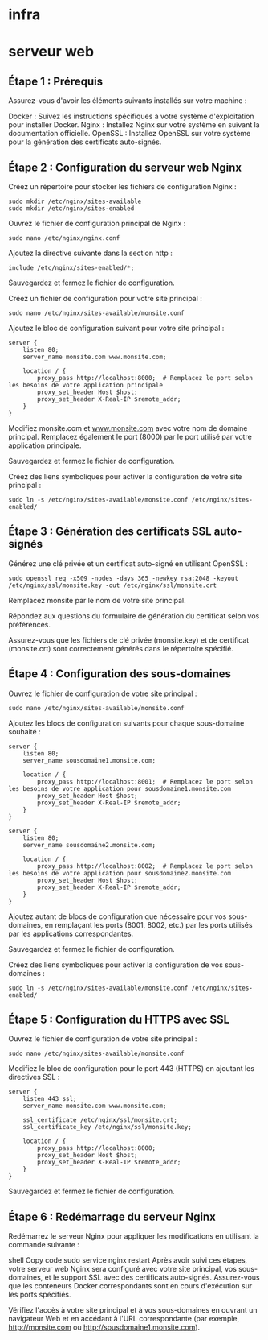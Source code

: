 # infra

# serveur web

## Étape 1 : Prérequis
Assurez-vous d'avoir les éléments suivants installés sur votre machine :

Docker : Suivez les instructions spécifiques à votre système d'exploitation pour installer Docker.
Nginx : Installez Nginx sur votre système en suivant la documentation officielle.
OpenSSL : Installez OpenSSL sur votre système pour la génération des certificats auto-signés.

## Étape 2 : Configuration du serveur web Nginx

Créez un répertoire pour stocker les fichiers de configuration Nginx :

```
sudo mkdir /etc/nginx/sites-available
sudo mkdir /etc/nginx/sites-enabled
```
Ouvrez le fichier de configuration principal de Nginx :

```
sudo nano /etc/nginx/nginx.conf
```
Ajoutez la directive suivante dans la section http :

```
include /etc/nginx/sites-enabled/*;
```
Sauvegardez et fermez le fichier de configuration.

Créez un fichier de configuration pour votre site principal :

```
sudo nano /etc/nginx/sites-available/monsite.conf
```
Ajoutez le bloc de configuration suivant pour votre site principal :

```
server {
    listen 80;
    server_name monsite.com www.monsite.com;

    location / {
        proxy_pass http://localhost:8000;  # Remplacez le port selon les besoins de votre application principale
        proxy_set_header Host $host;
        proxy_set_header X-Real-IP $remote_addr;
    }
}
```
Modifiez monsite.com et www.monsite.com avec votre nom de domaine principal. Remplacez également le port (8000) par le port utilisé par votre application principale.

Sauvegardez et fermez le fichier de configuration.

Créez des liens symboliques pour activer la configuration de votre site principal :

```
sudo ln -s /etc/nginx/sites-available/monsite.conf /etc/nginx/sites-enabled/
```
## Étape 3 : Génération des certificats SSL auto-signés

Générez une clé privée et un certificat auto-signé en utilisant OpenSSL :

```
sudo openssl req -x509 -nodes -days 365 -newkey rsa:2048 -keyout /etc/nginx/ssl/monsite.key -out /etc/nginx/ssl/monsite.crt
```
Remplacez monsite par le nom de votre site principal.

Répondez aux questions du formulaire de génération du certificat selon vos préférences.

Assurez-vous que les fichiers de clé privée (monsite.key) et de certificat (monsite.crt) sont correctement générés dans le répertoire spécifié.

## Étape 4 : Configuration des sous-domaines

Ouvrez le fichier de configuration de votre site principal :

```
sudo nano /etc/nginx/sites-available/monsite.conf
```
Ajoutez les blocs de configuration suivants pour chaque sous-domaine souhaité :

```
server {
    listen 80;
    server_name sousdomaine1.monsite.com;

    location / {
        proxy_pass http://localhost:8001;  # Remplacez le port selon les besoins de votre application pour sousdomaine1.monsite.com
        proxy_set_header Host $host;
        proxy_set_header X-Real-IP $remote_addr;
    }
}

server {
    listen 80;
    server_name sousdomaine2.monsite.com;

    location / {
        proxy_pass http://localhost:8002;  # Remplacez le port selon les besoins de votre application pour sousdomaine2.monsite.com
        proxy_set_header Host $host;
        proxy_set_header X-Real-IP $remote_addr;
    }
}
```
Ajoutez autant de blocs de configuration que nécessaire pour vos sous-domaines, en remplaçant les ports (8001, 8002, etc.) par les ports utilisés par les applications correspondantes.

Sauvegardez et fermez le fichier de configuration.

Créez des liens symboliques pour activer la configuration de vos sous-domaines :

```
sudo ln -s /etc/nginx/sites-available/monsite.conf /etc/nginx/sites-enabled/
```
## Étape 5 : Configuration du HTTPS avec SSL

Ouvrez le fichier de configuration de votre site principal :

```
sudo nano /etc/nginx/sites-available/monsite.conf
```
Modifiez le bloc de configuration pour le port 443 (HTTPS) en ajoutant les directives SSL :

```
server {
    listen 443 ssl;
    server_name monsite.com www.monsite.com;

    ssl_certificate /etc/nginx/ssl/monsite.crt;
    ssl_certificate_key /etc/nginx/ssl/monsite.key;

    location / {
        proxy_pass http://localhost:8000;
        proxy_set_header Host $host;
        proxy_set_header X-Real-IP $remote_addr;
    }
}
```
Sauvegardez et fermez le fichier de configuration.

## Étape 6 : Redémarrage du serveur Nginx
Redémarrez le serveur Nginx pour appliquer les modifications en utilisant la commande suivante :

shell
Copy code
sudo service nginx restart
Après avoir suivi ces étapes, votre serveur web Nginx sera configuré avec votre site principal, vos sous-domaines, et le support SSL avec des certificats auto-signés. Assurez-vous que les conteneurs Docker correspondants sont en cours d'exécution sur les ports spécifiés.

Vérifiez l'accès à votre site principal et à vos sous-domaines en ouvrant un navigateur Web et en accédant à l'URL correspondante (par exemple, http://monsite.com ou http://sousdomaine1.monsite.com).
